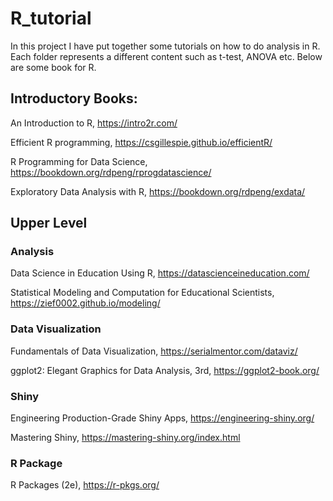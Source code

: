 # R_tutorial
In this project I have put together some tutorials on how to do analysis in R. Each folder represents a different content such as t-test, ANOVA etc. Below are some book for R.

## Introductory Books:
An Introduction to R, https://intro2r.com/

Efficient R programming, https://csgillespie.github.io/efficientR/

R Programming for Data Science, https://bookdown.org/rdpeng/rprogdatascience/

Exploratory Data Analysis with R, https://bookdown.org/rdpeng/exdata/

## Upper Level
### Analysis
Data Science in Education Using R, https://datascienceineducation.com/

Statistical Modeling and Computation for Educational Scientists, https://zief0002.github.io/modeling/

### Data Visualization
Fundamentals of Data Visualization, https://serialmentor.com/dataviz/

ggplot2: Elegant Graphics for Data Analysis, 3rd, https://ggplot2-book.org/

### Shiny
Engineering Production-Grade Shiny Apps, https://engineering-shiny.org/

Mastering Shiny, https://mastering-shiny.org/index.html

### R Package
R Packages (2e), https://r-pkgs.org/



